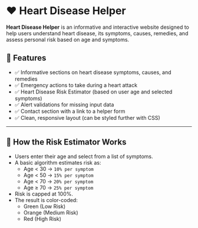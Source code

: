 # ❤️ Heart Disease Helper

**Heart Disease Helper** is an informative and interactive website designed to help users understand heart disease, its symptoms, causes, remedies, and assess personal risk based on age and symptoms.

## 🚀 Features

- ✅ Informative sections on heart disease symptoms, causes, and remedies
- ✅ Emergency actions to take during a heart attack
- ✅ Heart Disease Risk Estimator (based on user age and selected symptoms)
- ✅ Alert validations for missing input data
- ✅ Contact section with a link to a helper form
- ✅ Clean, responsive layout (can be styled further with CSS)

---

## 🧠 How the Risk Estimator Works

- Users enter their age and select from a list of symptoms.
- A basic algorithm estimates risk as:
  - Age < 30 → `10% per symptom`
  - Age < 50 → `15% per symptom`
  - Age < 70 → `20% per symptom`
  - Age ≥ 70 → `25% per symptom`
- Risk is capped at 100%.
- The result is color-coded:
  - Green (Low Risk)
  - Orange (Medium Risk)
  - Red (High Risk)
